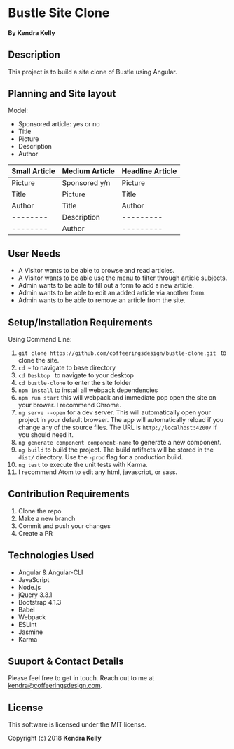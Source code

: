 # Bustle Site Clone

#### By Kendra Kelly

## Description

This project is to build a site clone of Bustle using Angular.

## Planning and Site layout

Model:
* Sponsored article: yes or no
* Title
* Picture
* Description
* Author

| Small Article | Medium Article | Headline Article |
|---------------|---------------|---------------|
| Picture | Sponsored y/n | Picture |
| Title | Picture | Title |
| Author | Title | Author |
|--------| Description |---------|
|--------| Author |---------|

## User Needs

* A Visitor wants to be able to browse and read articles.
* A Visitor wants to be able use the menu to filter through article subjects.
* Admin wants to be able to fill out a form to add a new article.
* Admin wants to be able to edit an added article via another form.
* Admin wants to be able to remove an article from the site.


## Setup/Installation Requirements
Using Command Line:
1. ``git clone https://github.com/coffeeringsdesign/bustle-clone.git `` to clone the site.
2. ``cd ~`` to navigate to base directory
3. ``cd Desktop `` to navigate to your desktop
4. ``cd bustle-clone`` to enter the site folder
5. ``npm install`` to install all webpack dependencies
7. ``npm run start`` this will webpack and immediate pop open the site on your brower. I recommend Chrome.
8. `ng serve --open` for a dev server. This will automatically open your project in your default browser. The app will automatically reload if you change any of the source files. The URL is `http://localhost:4200/` if you should need it.
9. `ng generate component component-name` to generate a new component.
10. `ng build` to build the project. The build artifacts will be stored in the `dist/` directory. Use the `-prod` flag for a production build.
11. `ng test` to execute the unit tests with Karma.
12. I recommend Atom to edit any html, javascript, or sass.

## Contribution Requirements

1. Clone the repo
1. Make a new branch
1. Commit and push your changes
1. Create a PR

## Technologies Used

* Angular & Angular-CLI
* JavaScript
* Node.js
* jQuery 3.3.1
* Bootstrap 4.1.3
* Babel
* Webpack
* ESLint
* Jasmine
* Karma

## Suuport & Contact Details

Please feel free to get in touch. Reach out to me at kendra@coffeeringsdesign.com.

## License

This software is licensed under the MIT license.

Copyright (c) 2018 **Kendra Kelly**
